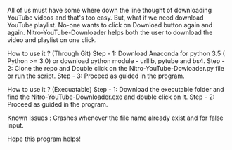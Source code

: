 All of us must have some where down the line thought of downloading YouTube videos and that's too easy. But, what if we need download YouTube playlist. No-one wants to click on Download button again and again.
Nitro-YouTube-Downloader helps both the user to download the video and playlist on one click.

How to use it ? (Through Git)
Step - 1: Download Anaconda for python 3.5 ( Python >= 3.0) or download python module - urllib, pytube and bs4.
Step - 2: Clone the repo and Double click on the Nitro-YouTube-Dowloader.py file or run the script. 
Step - 3: Proceed as guided in the program.


How to use it ? (Execuatable)
Step - 1: Download the executable folder and find the Nitro-YouTube-Downloader.exe and double click on it.
Step - 2: Proceed as guided in the program.


Known Issues : Crashes whenever the file name already exist and for false input.

Hope this program helps! 

